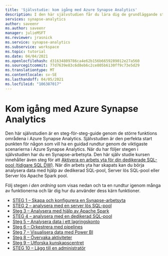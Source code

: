 ```yaml
---
title: 'Självstudie: kom igång med Azure Synapse Analytics'
description: I den här självstudien får du lära dig de grundläggande stegen för att konfigurera och använda Azure Synapse Analytics.
services: synapse-analytics
author: saveenr
ms.author: saveenr
manager: julieMSFT
ms.reviewer: jrasnick
ms.service: synapse-analytics
ms.subservice: workspace
ms.topic: tutorial
ms.date: 04/04/2021
ms.openlocfilehash: d31634809786ca4e62b156b6659289012e27a560
ms.sourcegitcommit: 77d7639e83c6d8eb6c2ce805b6130ff9c73e5d29
ms.translationtype: MT
ms.contentlocale: sv-SE
ms.lasthandoff: 04/05/2021
ms.locfileid: "106387017"
---
```

# <a name="get-started-with-azure-synapse-analytics"></a>Kom igång med Azure Synapse Analytics

Den här självstudien är en steg-för-steg-guide genom de större funktions områdena i Azure Synapse Analytics. Självstudien är den perfekta start punkten för någon som vill ha en guidad rundtur genom de viktigaste scenarierna i Azure Synapse Analytics. När du har följer stegen i självstudien har du en Synapse-arbetsyta. Den här själv studie kursen innehåller även steg för att [Aktivera en arbets yta för din dedikerade SQL-pool (tidigare SQL DW)](./sql-data-warehouse/workspace-connected-create.md). När din arbets yta har skapats kan du börja analysera data med hjälp av dedikerad SQL-pool, Server lös SQL-pool eller Server lös Apache Spark pool.

Följ stegen *i den ordning* som visas nedan och ta en rundtur igenom många av funktionerna och lär dig hur du använder dess kärn funktioner.

* [STEG 1 – Skapa och konfigurera en Synapse-arbetsyta](get-started-create-workspace.md)
* [STEG 2 – analysera med en server lös SQL-pool](get-started-analyze-sql-on-demand.md)
* [Steg 3 – Analysera med hjälp av Apache Spark](get-started-analyze-spark.md)
* [STEG 4 – analysera med en dedikerad SQL-pool](get-started-analyze-sql-pool.md)
* [Steg 5 – Analysera data i ett lagringskonto](get-started-analyze-storage.md)
* [Steg 6 – Orkestrera med pipelines](get-started-pipelines.md)
* [Steg 7 – Visualisera data med Power BI](get-started-visualize-power-bi.md)
* [Steg 8 – Övervaka aktiviteter](get-started-monitor.md)
* [Steg 9 – Utforska kunskapscentret](get-started-knowledge-center.md)
* [STEG 10 – Lägg till en administratör](get-started-add-admin.md)
